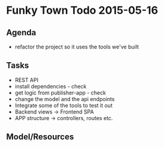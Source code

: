 # Funky Town Todo 2015-05-16

## Agenda
- refactor the project so it uses the tools we've built

## Tasks
- REST API
 - install dependencies - check
 - get logic from publisher-app - check
 - change the model and the api endpoints
- Integrate some of the tools to test it out
- Backend views -> Frontend SPA
- APP structure -> controllers, routes etc.


## Model/Resources